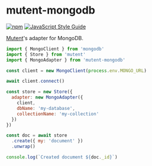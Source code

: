 # mutent-mongodb

[![npm](https://img.shields.io/npm/v/mutent-mongodb)](https://www.npmjs.com/package/mutent-mongodb)
[![JavaScript Style Guide](https://img.shields.io/badge/code_style-standard-brightgreen.svg)](https://standardjs.com)

[Mutent](https://github.com/greguz/mutent)'s adapter for MongoDB.

```javascript
import { MongoClient } from 'mongodb'
import { Store } from 'mutent'
import { MongoAdapter } from 'mutent-mongodb'

const client = new MongoClient(process.env.MONGO_URL)

await client.connect()

const store = new Store({
  adapter: new MongoAdapter({
    client,
    dbName: 'my-database',
    collectionName: 'my-collection'
  })
})

const doc = await store
  .create({ my: 'document' })
  .unwrap()

console.log(`Created document ${doc._id}`)
```
